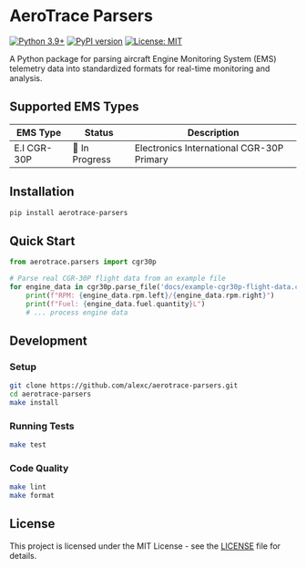 # AeroTrace Parsers

[![Python 3.9+](https://img.shields.io/badge/python-3.9+-blue.svg)](https://www.python.org/downloads/)
[![PyPI version](https://badge.fury.io/py/aerotrace-parsers.svg)](https://badge.fury.io/py/aerotrace-parsers)
[![License: MIT](https://img.shields.io/badge/License-MIT-yellow.svg)](https://opensource.org/licenses/MIT)

A Python package for parsing aircraft Engine Monitoring System (EMS) telemetry data into standardized formats for real-time monitoring and analysis.

## Supported EMS Types
| EMS Type | Status | Description |
|----------|--------|-------------|
| E.I CGR-30P  | 🚧 In Progress | Electronics International CGR-30P Primary |

## Installation
```bash
pip install aerotrace-parsers
```

## Quick Start
```python
from aerotrace.parsers import cgr30p

# Parse real CGR-30P flight data from an example file
for engine_data in cgr30p.parse_file('docs/example-cgr30p-flight-data.csv'):
    print(f"RPM: {engine_data.rpm.left}/{engine_data.rpm.right}")
    print(f"Fuel: {engine_data.fuel.quantity}L")
    # ... process engine data
```

## Development
### Setup
```bash
git clone https://github.com/alexc/aerotrace-parsers.git
cd aerotrace-parsers
make install
```

### Running Tests
```bash
make test
```

### Code Quality
```bash
make lint
make format
```

## License
This project is licensed under the MIT License - see the [LICENSE](LICENSE) file for details.

